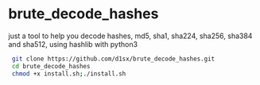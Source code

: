 # brute_decode_hashes
just a tool to help you decode hashes, md5, sha1, sha224, sha256, sha384 and sha512, using hashlib with python3

```bash
 git clone https://github.com/d1sx/brute_decode_hashes.git
 cd brute_decode_hashes
 chmod +x install.sh;./install.sh
```
